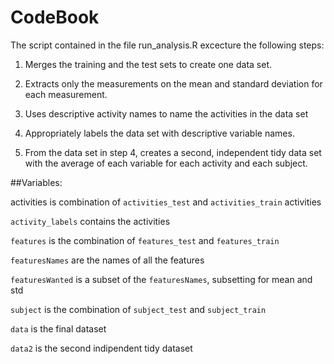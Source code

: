 # CodeBook


The script contained in the file run_analysis.R excecture the following steps:

1) Merges the training and the test sets to create one data set.

2) Extracts only the measurements on the mean and standard deviation for each measurement.

3) Uses descriptive activity names to name the activities in the data set

4) Appropriately labels the data set with descriptive variable names.

5) From the data set in step 4, creates a second, independent tidy data set with the average of each variable for each activity and each subject.



##Variables:

activities is combination of `activities_test` and `activities_train` activities

`activity_labels` contains the activities

`features` is the combination of `features_test` and `features_train`

`featuresNames` are the names of all the features

`featuresWanted` is a subset of the `featuresNames`, subsetting for mean and std

`subject` is the combination of `subject_test` and `subject_train`

`data` is the final dataset

`data2` is the second indipendent tidy dataset
